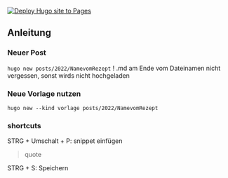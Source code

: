 [![Deploy Hugo site to Pages](https://github.com/ElfriedeWaldschrat/ElfriedeWaldschrat.github.io/actions/workflows/hugo.yml/badge.svg)](https://github.com/ElfriedeWaldschrat/ElfriedeWaldschrat.github.io/actions/workflows/hugo.yml)


## Anleitung
### Neuer Post
```hugo new posts/2022/NamevomRezept```
! .md am Ende vom Dateinamen nicht vergessen, sonst wirds nicht hochgeladen

### Neue Vorlage nutzen
```hugo new --kind vorlage posts/2022/NamevomRezept```

### shortcuts

STRG + Umschalt + P: snippet einfügen 

> quote 

STRG + S: Speichern
